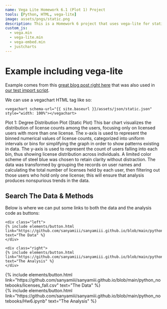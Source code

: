 ```yaml
---
name: Vega Lite Homework 6.1 (Plot 1) Project
tools: [Python, HTML, vega-lite]
image: assets/pngs/static.png
description: This is a Homework 6 project that uses vega-lite for static viz!
custom_js:
  - vega.min
  - vega-lite.min
  - vega-embed.min
  - justcharts
---
```



# Example including vega-lite

Example comes from this [great blog post right here](https://blog.4dcu.be/programming/2021/05/03/Interactive-Visualizations.html) that was also used in [our test import script](https://github.com/UIUC-iSchool-DataViz/is445_bcubcg_fall2022/blob/main/week01/test_imports_week01.ipynb).

We can use a vegachart HTML tag like so:

```
<vegachart schema-url="{{ site.baseurl }}/assets/json/static.json" style="width: 100%"></vegachart>
```

<vegachart schema-url="{{ site.baseurl }}/assets/json/static.json" style="width: 100%"></vegachart>


Plot 1: Degree Distribution Plot (Static Plot)
This bar chart visualizes the distribution of license counts among the users, focusing only on licensed users with more than one license. The x-axis is used to represent the binned numerical values of license counts, categorized into uniform intervals or bins for simplifying the graph in order to show patterns existing in data. The y-axis is used to represent the count of users falling into each bin, thus showing license distribution across individuals. A limited color scheme of steel blue was chosen to retain clarity without distraction. The data was transformed by grouping the records on user names and calculating the total number of licenses held by each user, then filtering out those users who hold only one license; this will ensure that analysis produces nonspurious trends in the data.



## Search The Data & Methods

Below is where we can put some links to both the data and the analysis code as buttons:

```
<div class="left">
{% include elements/button.html link="https://github.com/sanyamiii/sanyamiii.github.io/blob/main/python_notebooks/licenses_fall.csv" text="The Data" %}
</div>

<div class="right">
{% include elements/button.html link="https://github.com/sanyamiii/sanyamiii.github.io/blob/main/python_notebooks/Hw6.ipynb" text="The Analysis" %}
</div>
```

<!-- these are written in a combo of html and liquid --> 

<div class="left">
{% include elements/button.html link="https://github.com/sanyamiii/sanyamiii.github.io/blob/main/python_notebooks/licenses_fall.csv" text="The Data" %}
</div>

<div class="right">
{% include elements/button.html link="https://github.com/sanyamiii/sanyamiii.github.io/blob/main/python_notebooks/Hw6.ipynb" text="The Analysis" %}
</div>

